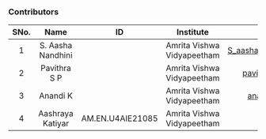 ### Contributors

| SNo. |   Name   |   ID      |     Institute         |     Email            |
| :--: | :------: | :-------------------: | :------------------------: | :------: |
|  1   | S. Aasha Nandhini | | Amrita Vishwa Vidyapeetham | S_aashanandhini@ch.amrita.edu.in  |
|  2   | Pavithra S P || Amrita Vishwa Vidyapeetham |  pavithrasp@am.amrita.edu  |
|  3   | Anandi K |  | Amrita Vishwa Vidyapeetham | anandik@am.amrita.edu |
|  4   | Aashraya Katiyar  |  AM.EN.U4AIE21085 | Amrita Vishwa Vidyapeetham | |
